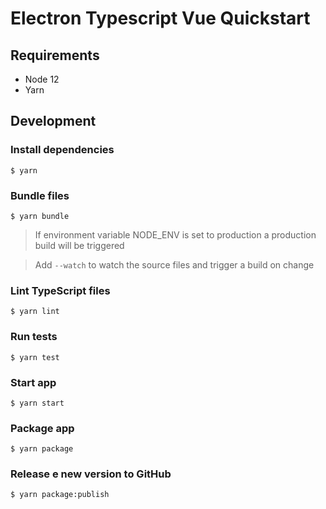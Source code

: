 # Electron Typescript Vue Quickstart

## Requirements

- Node 12
- Yarn

## Development

### Install dependencies

```
$ yarn
```

### Bundle files

```
$ yarn bundle
```

> If environment variable NODE_ENV is set to production a production build will be triggered

> Add `--watch` to watch the source files and trigger a build on change

### Lint TypeScript files

```
$ yarn lint
```

### Run tests

```
$ yarn test
```

### Start app

```
$ yarn start
```

### Package app

```
$ yarn package
```

### Release e new version to GitHub

```
$ yarn package:publish
```
